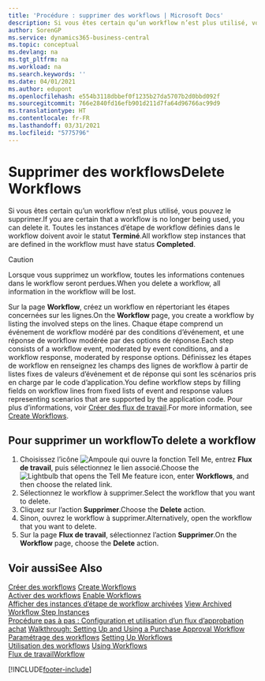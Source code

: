 ```yaml
---
title: 'Procédure : supprimer des workflows | Microsoft Docs'
description: Si vous êtes certain qu’un workflow n’est plus utilisé, vous pouvez le supprimer. Toutes les instances d’étape de workflow définies dans le workflow doivent avoir le statut **Terminé**.
author: SorenGP
ms.service: dynamics365-business-central
ms.topic: conceptual
ms.devlang: na
ms.tgt_pltfrm: na
ms.workload: na
ms.search.keywords: ''
ms.date: 04/01/2021
ms.author: edupont
ms.openlocfilehash: e554b3118dbbef0f1235b27da5707b2d0bbd092f
ms.sourcegitcommit: 766e2840fd16efb901d211d7fa64d96766ac99d9
ms.translationtype: HT
ms.contentlocale: fr-FR
ms.lasthandoff: 03/31/2021
ms.locfileid: "5775796"
---
```

# <a name="delete-workflows"></a><span data-ttu-id="b0426-104">Supprimer des workflows</span><span class="sxs-lookup"><span data-stu-id="b0426-104">Delete Workflows</span></span>
<span data-ttu-id="b0426-105">Si vous êtes certain qu’un workflow n’est plus utilisé, vous pouvez le supprimer.</span><span class="sxs-lookup"><span data-stu-id="b0426-105">If you are certain that a workflow is no longer being used, you can delete it.</span></span> <span data-ttu-id="b0426-106">Toutes les instances d’étape de workflow définies dans le workflow doivent avoir le statut **Terminé**.</span><span class="sxs-lookup"><span data-stu-id="b0426-106">All workflow step instances that are defined in the workflow must have status **Completed**.</span></span>  

> [!CAUTION]  
>  <span data-ttu-id="b0426-107">Lorsque vous supprimez un workflow, toutes les informations contenues dans le workflow seront perdues.</span><span class="sxs-lookup"><span data-stu-id="b0426-107">When you delete a workflow, all information in the workflow will be lost.</span></span>  

 <span data-ttu-id="b0426-108">Sur la page **Workflow**, créez un workflow en répertoriant les étapes concernées sur les lignes.</span><span class="sxs-lookup"><span data-stu-id="b0426-108">On the **Workflow** page, you create a workflow by listing the involved steps on the lines.</span></span> <span data-ttu-id="b0426-109">Chaque étape comprend un événement de workflow modéré par des conditions d’événement, et une réponse de workflow modérée par des options de réponse.</span><span class="sxs-lookup"><span data-stu-id="b0426-109">Each step consists of a workflow event, moderated by event conditions, and a workflow response, moderated by response options.</span></span> <span data-ttu-id="b0426-110">Définissez les étapes de workflow en renseignez les champs des lignes de workflow à partir de listes fixes de valeurs d’événement et de réponse qui sont les scénarios pris en charge par le code d’application.</span><span class="sxs-lookup"><span data-stu-id="b0426-110">You define workflow steps by filling fields on workflow lines from fixed lists of event and response values representing scenarios that are supported by the application code.</span></span> <span data-ttu-id="b0426-111">Pour plus d’informations, voir [Créer des flux de travail](across-how-to-create-workflows.md).</span><span class="sxs-lookup"><span data-stu-id="b0426-111">For more information, see [Create Workflows](across-how-to-create-workflows.md).</span></span>  

## <a name="to-delete-a-workflow"></a><span data-ttu-id="b0426-112">Pour supprimer un workflow</span><span class="sxs-lookup"><span data-stu-id="b0426-112">To delete a workflow</span></span>  
1.  <span data-ttu-id="b0426-113">Choisissez l’icône ![Ampoule qui ouvre la fonction Tell Me](media/ui-search/search_small.png "Dites-moi ce que vous voulez faire"), entrez **Flux de travail**, puis sélectionnez le lien associé.</span><span class="sxs-lookup"><span data-stu-id="b0426-113">Choose the ![Lightbulb that opens the Tell Me feature](media/ui-search/search_small.png "Tell me what you want to do") icon, enter **Workflows**, and then choose the related link.</span></span>  
2.  <span data-ttu-id="b0426-114">Sélectionnez le workflow à supprimer.</span><span class="sxs-lookup"><span data-stu-id="b0426-114">Select the workflow that you want to delete.</span></span>  
3.  <span data-ttu-id="b0426-115">Cliquez sur l’action **Supprimer**.</span><span class="sxs-lookup"><span data-stu-id="b0426-115">Choose the **Delete** action.</span></span>  
4.  <span data-ttu-id="b0426-116">Sinon, ouvrez le workflow à supprimer.</span><span class="sxs-lookup"><span data-stu-id="b0426-116">Alternatively, open the workflow that you want to delete.</span></span>  
5.  <span data-ttu-id="b0426-117">Sur la page **Flux de travail**, sélectionnez l’action **Supprimer**.</span><span class="sxs-lookup"><span data-stu-id="b0426-117">On the **Workflow** page, choose the **Delete** action.</span></span>  

## <a name="see-also"></a><span data-ttu-id="b0426-118">Voir aussi</span><span class="sxs-lookup"><span data-stu-id="b0426-118">See Also</span></span>  
 <span data-ttu-id="b0426-119">[Créer des workflows](across-how-to-create-workflows.md) </span><span class="sxs-lookup"><span data-stu-id="b0426-119">[Create Workflows](across-how-to-create-workflows.md) </span></span>  
 <span data-ttu-id="b0426-120">[Activer des workflows](across-how-to-enable-workflows.md) </span><span class="sxs-lookup"><span data-stu-id="b0426-120">[Enable Workflows](across-how-to-enable-workflows.md) </span></span>  
 <span data-ttu-id="b0426-121">[Afficher des instances d’étape de workflow archivées](across-how-to-view-archived-workflow-step-instances.md) </span><span class="sxs-lookup"><span data-stu-id="b0426-121">[View Archived Workflow Step Instances](across-how-to-view-archived-workflow-step-instances.md) </span></span>  
 <span data-ttu-id="b0426-122">[Procédure pas à pas : Configuration et utilisation d’un flux d’approbation achat](walkthrough-setting-up-and-using-a-purchase-approval-workflow.md) </span><span class="sxs-lookup"><span data-stu-id="b0426-122">[Walkthrough: Setting Up and Using a Purchase Approval Workflow](walkthrough-setting-up-and-using-a-purchase-approval-workflow.md) </span></span>  
 <span data-ttu-id="b0426-123">[Paramétrage des workflows](across-set-up-workflows.md) </span><span class="sxs-lookup"><span data-stu-id="b0426-123">[Setting Up Workflows](across-set-up-workflows.md) </span></span>  
 <span data-ttu-id="b0426-124">[Utilisation des workflows](across-use-workflows.md) </span><span class="sxs-lookup"><span data-stu-id="b0426-124">[Using Workflows](across-use-workflows.md) </span></span>  
 [<span data-ttu-id="b0426-125">Flux de travail</span><span class="sxs-lookup"><span data-stu-id="b0426-125">Workflow</span></span>](across-workflow.md)   


[!INCLUDE[footer-include](includes/footer-banner.md)]